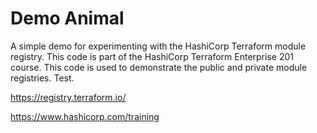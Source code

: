 # Demo Animal

A simple demo for experimenting with the HashiCorp Terraform module registry. This code is part of the HashiCorp Terraform Enterprise 201 course. This code is used to demonstrate the public and private module registries. Test.

https://registry.terraform.io/

https://www.hashicorp.com/training
